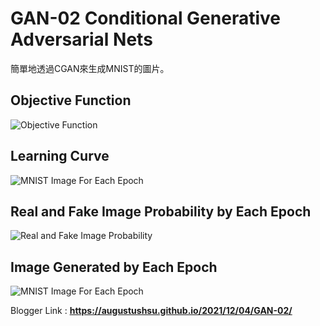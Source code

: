# GAN-02 Conditional Generative Adversarial Nets

簡單地透過CGAN來生成MNIST的圖片。

## Objective Function

![Objective Function](https://drive.google.com/uc?export=view&id=1I8GYkmIBozUw2UuH7-wYNyQl0AhTJX5S)

## Learning Curve

![MNIST Image For Each Epoch](https://drive.google.com/uc?export=view&id=187-1_K-V3ONy68ufp-GIHVLe80zro-wt)

## Real and Fake Image Probability by Each Epoch

![Real and Fake Image Probability](https://drive.google.com/uc?export=view&id=1ln3OzCl8MVEt51SJruDvs0aeJsFQx7Q5)

## Image Generated by Each Epoch

![MNIST Image For Each Epoch](https://drive.google.com/uc?export=view&id=1QEq36bi84ByoKGFxZ2QwnuQ9HAaKk3Dt)


Blogger Link : **https://augustushsu.github.io/2021/12/04/GAN-02/**
